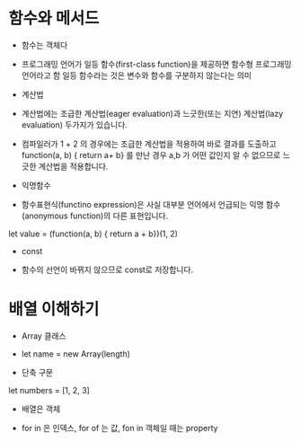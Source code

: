 # 함수와 메서드

* 함수는 객체다

- 프로그래밍 언어가 일등 함수(first-class function)을 제공하면 함수형 프로그래밍 언어라고 함
일등 함수라는 것은 변수와 함수를 구분하지 않는다는 의미

* 계산법

- 계산법에는 조급한 계산법(eager evaluation)과 느긋한(또는 지연) 계산법(lazy evaluation) 두가지가
있습니다. 

- 컴파일러가 
1 + 2 의 경우에는 조급한 계산법을 적용하여 바로 결과를 도출하고 function(a, b) { return a+ b}
를 만난 경우 a,b 가 어떤 값인지 알 수 없으므로 느긋한 계산법을 적용합니다.

* 익명함수

- 함수표현식(functino expression)은 사실 대부분 언어에서 언급되는 익명 함수(anonymous function)의
다른 표현입니다.

let value =
(function(a, b) { return a + b})(1, 2)

* const

- 함수의 선언이 바뀌지 않으므로 const로 저장합니다.


# 배열 이해하기

* Array 클래스

- let name = new Array(length)

* 단축 구문

let numbers = [1, 2, 3]

* 배열은 객체

* for in 은 인덱스, for of 는 값, fon in 객체일 때는 property

